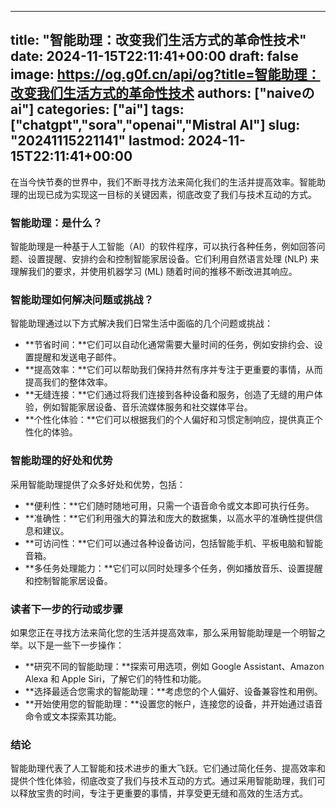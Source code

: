 
---
title: "智能助理：改变我们生活方式的革命性技术"
date: 2024-11-15T22:11:41+00:00
draft: false
image: https://og.g0f.cn/api/og?title=智能助理：改变我们生活方式的革命性技术
authors: ["naiveのai"]
categories: ["ai"]
tags: ["chatgpt","sora","openai","Mistral AI"]
slug: "20241115221141"
lastmod: 2024-11-15T22:11:41+00:00
---
在当今快节奏的世界中，我们不断寻找方法来简化我们的生活并提高效率。智能助理的出现已成为实现这一目标的关键因素，彻底改变了我们与技术互动的方式。

### 智能助理：是什么？

智能助理是一种基于人工智能（AI）的软件程序，可以执行各种任务，例如回答问题、设置提醒、安排约会和控制智能家居设备。它们利用自然语言处理 (NLP) 来理解我们的要求，并使用机器学习 (ML) 随着时间的推移不断改进其响应。

### 智能助理如何解决问题或挑战？

智能助理通过以下方式解决我们日常生活中面临的几个问题或挑战：

- **节省时间：**它们可以自动化通常需要大量时间的任务，例如安排约会、设置提醒和发送电子邮件。
- **提高效率：**它们可以帮助我们保持井然有序并专注于更重要的事情，从而提高我们的整体效率。
- **无缝连接：**它们通过将我们连接到各种设备和服务，创造了无缝的用户体验，例如智能家居设备、音乐流媒体服务和社交媒体平台。
- **个性化体验：**它们可以根据我们的个人偏好和习惯定制响应，提供真正个性化的体验。

### 智能助理的好处和优势

采用智能助理提供了众多好处和优势，包括：

- **便利性：**它们随时随地可用，只需一个语音命令或文本即可执行任务。
- **准确性：**它们利用强大的算法和庞大的数据集，以高水平的准确性提供信息和建议。
- **可访问性：**它们可以通过各种设备访问，包括智能手机、平板电脑和智能音箱。
- **多任务处理能力：**它们可以同时处理多个任务，例如播放音乐、设置提醒和控制智能家居设备。

### 读者下一步的行动或步骤

如果您正在寻找方法来简化您的生活并提高效率，那么采用智能助理是一个明智之举。以下是一些下一步操作：

- **研究不同的智能助理：**探索可用选项，例如 Google Assistant、Amazon Alexa 和 Apple Siri，了解它们的特性和功能。
- **选择最适合您需求的智能助理：**考虑您的个人偏好、设备兼容性和用例。
- **开始使用您的智能助理：**设置您的帐户，连接您的设备，并开始通过语音命令或文本探索其功能。

### 结论

智能助理代表了人工智能和技术进步的重大飞跃。它们通过简化任务、提高效率和提供个性化体验，彻底改变了我们与技术互动的方式。通过采用智能助理，我们可以释放宝贵的时间，专注于更重要的事情，并享受更无缝和高效的生活方式。